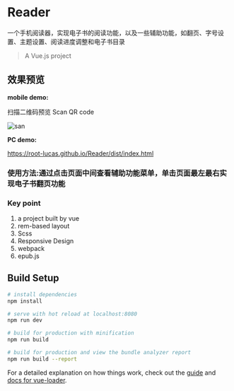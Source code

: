 # Reader
一个手机阅读器，实现电子书的阅读功能，以及一些辅助功能，如翻页、字号设置、主题设置、阅读进度调整和电子书目录

> A Vue.js project
## 效果预览
__mobile demo:__

扫描二维码预览	Scan QR code

![san](https://raw.githubusercontent.com/root-lucas/Reader/master/static/QR-Code.png)

__PC demo:__

https://root-lucas.github.io/Reader/dist/index.html

### 使用方法:通过点击页面中间查看辅助功能菜单，单击页面最左最右实现电子书翻页功能

### Key point

1.  a project built by vue
2.  rem-based layout
3.  Scss
4.  Responsive Design
5.  webpack
6.  epub.js

## Build Setup

``` bash
# install dependencies
npm install

# serve with hot reload at localhost:8080
npm run dev

# build for production with minification
npm run build

# build for production and view the bundle analyzer report
npm run build --report
```

For a detailed explanation on how things work, check out the [guide](http://vuejs-templates.github.io/webpack/) and [docs for vue-loader](http://vuejs.github.io/vue-loader).
